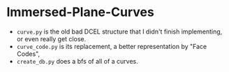 # Immersed-Plane-Curves

- `curve.py` is the old bad DCEL structure that I didn't finish implementing, or even really get close.
- `curve_code.py` is its replacement, a better representation by "Face Codes",
- `create_db.py` does a bfs of all of a curves.
